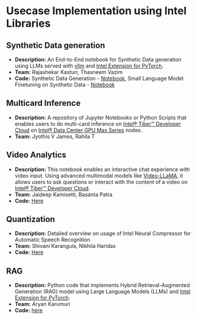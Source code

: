 # Usecase Implementation using Intel Libraries

## Synthetic Data generation

- **Description:** An End-to-End notebook for Synthetic Data generation using LLMs served with [vllm](https://docs.vllm.ai/en/latest/index.html) and [Intel Extension for PyTorch](https://intel.github.io/intel-extension-for-pytorch/index.html#introduction).
- **Team:** Rajashekar Kasturi, Thasneem Vazim
- **Code:** Synthetic Data Generation - [Notebook](./synthetic-data-generation/data-generation/), Small Language Model Finetuning on Synthetic Data - [Notebook](./synthetic-data-generation/finetuning-synthetic-data/)

## Multicard Inference

- **Description:** A repository of Jupyter Notebooks or Python Scripts that enables users to do multi-card inference on [Intel® Tiber™ Developer Cloud](https://www.intel.com/content/www/us/en/developer/tools/devcloud/services.html) on [Intel® Data Center GPU Max Series](https://www.intel.com/content/www/us/en/products/details/discrete-gpus/data-center-gpu/max-series.html) nodes.
- **Team:** Jyothis V James, Rahila T

## Video Analytics

- **Description:** This notebook enables an interactive chat experience with video input. Using advanced multimodal models like [Video-LLaMA](https://github.com/DAMO-NLP-SG/Video-LLaMA), it allows users to ask questions or interact with the content of a video on [Intel® Tiber™ Developer Cloud](https://www.intel.com/content/www/us/en/developer/tools/devcloud/services.html).
- **Team:** Jaideep Kamisetti, Basanta Patra
- **Code:** [Here](https://github.com/rskasturi/usecases/blob/master/video_analytics/Running_on_XPU.ipynb)

## Quantization

- **Description:** Detailed overview on usage of Intel Neural Compressor for Automatic Speech Recognition
- **Team:** Shivani Karangula, Nikhila Haridas
- **Code:** [Here](./asr_quantization)

## RAG

- **Description:** Python code that implements Hybrid Retrieval-Augmented Generation (RAG) model using Large Language Models (LLMs) and [Intel Extension for PyTorch](https://intel.github.io/intel-extension-for-pytorch/index.html#introduction).
- **Team:** Aryan Karumuri
- **Code:** [here](./llm-rag/)
